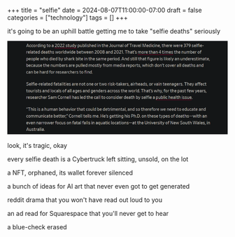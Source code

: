+++
title = "selfie"
date = 2024-08-07T11:00:00-07:00
draft = false
categories = ["technology"]
tags = []
+++

it's going to be an uphill battle getting me to take "selfie deaths" seriously

![](./selfie.png)

look, it's tragic, okay

every selfie death is a Cybertruck left sitting, unsold, on the lot

a NFT, orphaned, its wallet forever silenced

a bunch of ideas for AI art that never even got to get generated

reddit drama that you won't have read out loud to you

an ad read for Squarespace that you'll never get to hear

a blue-check erased
